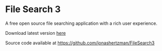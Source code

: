 File Search 3
=============

A free open source file searching application with a rich user experience.

Download latest version [here](https://jonashertzman.github.io/FileSearch3/download/FileSearch3.zip)

Source code available at <https://github.com/jonashertzman/FileSearch3>
